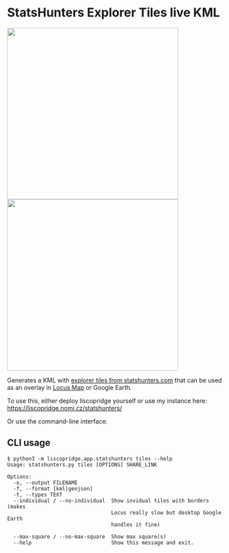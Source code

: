 # StatsHunters Explorer Tiles live KML

<a href="https://user-images.githubusercontent.com/300342/114571388-8bc1c680-9c6e-11eb-856d-5bd567d9db27.png"><img src="https://user-images.githubusercontent.com/300342/114571388-8bc1c680-9c6e-11eb-856d-5bd567d9db27.png" height="400"></a>
<a href="https://user-images.githubusercontent.com/300342/114571408-8e242080-9c6e-11eb-9f61-0dbc721b5805.png"><img src="https://user-images.githubusercontent.com/300342/114571408-8e242080-9c6e-11eb-9f61-0dbc721b5805.png" height="400"></a>

Generates a KML with <a href="https://www.statshunters.com/faq-10-what-are-explorer-tiles">explorer tiles from statshunters.com</a> that can be used as an overlay in <a href="https://www.locusmap.app/">Locus Map</a> or Google Earth.

To use this, either deploy liscopridge yourself or use my instance here: <https://liscopridge.nomi.cz/statshunters/>

Or use the command-line interface:

## CLI usage

    $ python3 -m liscopridge.app.statshunters tiles --help
    Usage: statshunters.py tiles [OPTIONS] SHARE_LINK
    
    Options:
      -o, --output FILENAME
      -f, --format [kml|geojson]
      -t, --types TEXT
      --individual / --no-individual  Show invidual tiles with borders (makes
                                      Locus really slow but desktop Google Earth
                                      handles it fine)
    
      --max-square / --no-max-square  Show max square(s)
      --help                          Show this message and exit.
